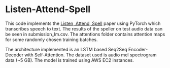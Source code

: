 # Listen-Attend-Spell

This code implements the [Listen, Attend, Spell](https://arxiv.org/abs/1508.01211) paper using PyTorch which transcribes speech to text. The results of the speller on test audio data can be seen in submission_lm.csv. The attentions folder contains attention maps for some randomly chosen training batches.

The architecture implemented is an LSTM based Seq2Seq Encoder-Decoder with Self-Attention. The dataset used is audio mel spectrogram data (~5 GB). The model is trained using AWS EC2 instances.
